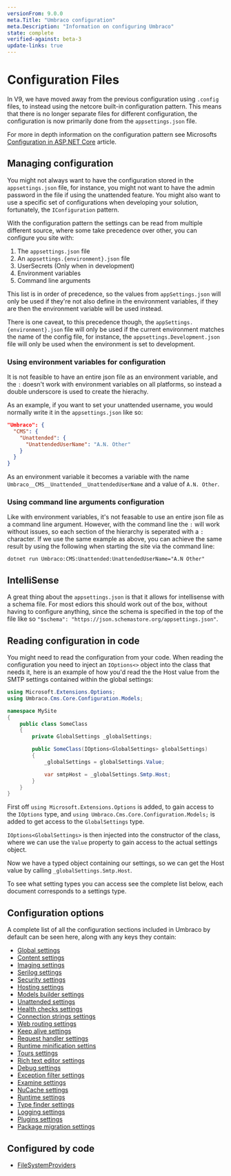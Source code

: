 ```yaml
---
versionFrom: 9.0.0
meta.Title: "Umbraco configuration"
meta.Description: "Information on configuring Umbraco"
state: complete
verified-against: beta-3
update-links: true
---
```


# Configuration Files

In V9, we have moved away from the previous configuration using `.config` files, to instead using the netcore built-in configuration pattern. This means that there is no longer separate files for different configuration, the configuration is now primarily done from the `appsettings.json` file.

For more in depth information on the configuration pattern see Microsofts [Configuration in ASP.NET Core](https://docs.microsoft.com/en-us/aspnet/core/fundamentals/configuration/?view=aspnetcore-5.0) article.

## Managing configuration

You might not always want to have the configuration stored in the `appsettings.json` file, for instance, you might not want to have the admin password in the file if using the unattended feature. You might also want to use a specific set of configurations when developing your solution, fortunately, the `IConfiguration` pattern.

With the configuration pattern the settings can be read from multiple different source, where some take precedence over other, you can configure you site with:

1. The `appsettings.json` file
2. An `appsettings.{environment}.json` file
3. UserSecrets (Only when in development)
4. Environment variables
5. Command line arguments

This list is in order of precedence, so the values from `appSettings.json` will only be used if they're not also define in the environment variables, if they are then the environment variable will be used instead.

There is one caveat, to this precedence though, the `appSettings.{environment}.json` file will only be used if the current environment matches the name of the config file, for instance, the `appsettings.Development.json` file will only be used when the environment is set to development.

### Using environment variables for configuration

It is not feasible to have an entire json file as an environment variable, and the `:` doesn't work with environment variables on all platforms, so instead a double underscore is used to create the hierachy.

As an example, if you want to set your unattended username, you would normally write it in the `appsettings.json` like so:

```json
"Umbraco": {
  "CMS": {
    "Unattended": {
      "UnattendedUserName": "A.N. Other"
    }
  }
}
```

As an environment variable it becomes a variable with the name `Umbraco__CMS__Unattended__UnattendedUserName` and a value of `A.N. Other`.

### Using command line arguments configuration

Like with environment variables, it's not feasable to use an entire json file as a command line argument. However, with the command line the `:` will work without issues, so each section of the hierarchy is seperated with a `:` character. If we use the same example as above, you can achieve the same result by using the following when starting the site via the command line:

`dotnet run Umbraco:CMS:Unattended:UnattendedUserName="A.N Other"`


## IntelliSense

A great thing about the `appsettings.json` is that it allows for intellisense with a schema file. For most ediors this should work out of the box, without having to configure anything, since the schema is specified in the top of the file like so `"$schema": "https://json.schemastore.org/appsettings.json"`.

## Reading configuration in code

You might need to read the configuration from your code. When reading the configuration you need to inject an `IOptions<>` object into the class that needs it, here is an example of how you'd read the the Host value from the SMTP settings contained within the global settings:

```C#
using Microsoft.Extensions.Options;
using Umbraco.Cms.Core.Configuration.Models;

namespace MySite
{
    public class SomeClass
    {
        private GlobalSettings _globalSettings;

        public SomeClass(IOptions<GlobalSettings> globalSettings)
        {
            _globalSettings = globalSettings.Value;

            var smtpHost = _globalSettings.Smtp.Host;
        }
    }
}
```

First off `using Microsoft.Extensions.Options` is added, to gain access to the `IOptions` type, and `using Umbraco.Cms.Core.Configuration.Models;` is added to get access to the `GlobalSettings` type.

`IOptions<GlobalSettings>` is then injected into the constructor of the class, where we can use the `Value` property to gain access to the actual settings object.

Now we have a typed object containing our settings, so we can get the Host value by calling `_globalSettings.Smtp.Host`.

To see what setting types you can access see the complete list below, each document corresponds to a settings type.

## Configuration options

A complete list of all the configuration sections included in Umbraco by default can be seen here, along with any keys they contain:

* [Global settings](GlobalSettings/index.md)
* [Content settings](ContentSettings/index.md)
* [Imaging settings](ImagingSettings/index.md)
* [Serilog settings](Serilog/index.md)
* [Security settings](SecuritySettings/index.md)
* [Hosting settings](HostingSettings/index.md)
* [Models builder settings](ModelsBuilderSettings/index.md)
* [Unattended settings](UnattendedSettings/index.md)
* [Health checks settings](HealthChecks/index.md)
* [Connection strings settings](ConnectionStringsSettings/index.md)
* [Web routing settings](WebRoutingSettings/index.md)
* [Keep alive settings](KeepAliveSettings/index.md)
* [Request handler settings](RequestHandlerSettings/index.md)
* [Runtime minification settins](RuntimeMinificationSettings/index.md)
* [Tours settings](ToursSettings/index.md)
* [Rich text editor settings](RichTextEditorSettings/index.md)
* [Debug settings](DebugSettings/index.md)
* [Exception filter settings](ExceptionFilterSettings/index.md)
* [Examine settings](ExamineSettings/index.md)
* [NuCache settings](NuCacheSettings/index.md)
* [Runtime settings](RuntimeSettings/index.md)
* [Type finder settings](TypeFinderSettings/index.md)
* [Logging settings](LoggingSettings/index.md)
* [Plugins settings](PluginsSettings/index.md)
* [Package migration settings](PackageMigrationSettings/index.md)

## Configured by code

* [FileSystemProviders](filesystemProviders.md)
